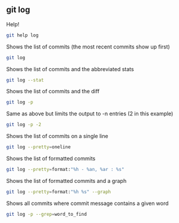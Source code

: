 ## git log

Help!
```sh
git help log
```

Shows the list of commits (the most recent commits show up first)
```sh
git log
```

Shows the list of commits and the abbreviated stats
```sh
git log --stat
```

Shows the list of commits and the diff
```sh
git log -p
```

Same as above but limits the output to -n entries (2 in this example)
```sh
git log -p -2
```

Shows the list of commits on a single line
```sh
git log --pretty=oneline
```

Shows the list of formatted commits
```sh
git log --pretty=format:"%h - %an, %ar : %s"
```

Shows the list of formatted commits and a graph
```sh
git log --pretty=format:"%h %s" --graph
```

Shows all commits where commit message contains a given word
```sh
git log -p --grep=word_to_find
```
